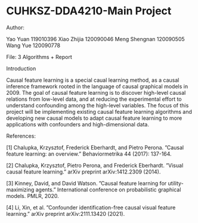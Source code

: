 # CUHKSZ-DDA4210-Main Project
Author:

Yao Yuan 119010396
Xiao Zhijia 120090046
Meng Shengnan 120090505
Wang Yue 120090778

File:
3 Algorithms + Report

Introduction

Causal feature learning is a special caual learning method, as a causal inference framework rooted in
the language of causal graphical models in 2009. The goal of causal feature learning is to discover
high-level causal relations from low-level data, and at reducing the experimental effort to understand
confounding among the high-level variables. The focus of this project will be implementing existing
causal feature learning algorithms and developing new causal models to adapt causal feature learning
to more applications with confounders and high-dimensional data.

References:

[1] Chalupka, Krzysztof, Frederick Eberhardt, and Pietro Perona. ”Causal feature learning: an
overview.” Behaviormetrika 44 (2017): 137-164.

[2] Chalupka, Krzysztof, Pietro Perona, and Frederick Eberhardt. ”Visual causal feature learning.”
arXiv preprint arXiv:1412.2309 (2014).

[3] Kinney, David, and David Watson. ”Causal feature learning for utility-maximizing agents.” International
conference on probabilistic graphical models. PMLR, 2020.

[4] Li, Xin, et al. ”Confounder identification-free causal visual feature learning.” arXiv preprint
arXiv:2111.13420 (2021).
